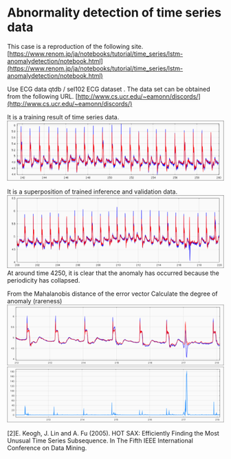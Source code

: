 # Abnormality detection of time series data
This case is a reproduction of the following site.
[https://www.renom.jp/ja/notebooks/tutorial/time_series/lstm-anomalydetection/notebook.html](https://www.renom.jp/ja/notebooks/tutorial/time_series/lstm-anomalydetection/notebook.html)

Use ECG data qtdb / sel102 ECG dataset .
The data set can be obtained from the following URL.
[http://www.cs.ucr.edu/~eamonn/discords/](http://www.cs.ucr.edu/~eamonn/discords/)

It is a training result of time series data.
<img src="https://github.com/Sanaxen/Statistical_analysis/blob/master/images/TimeSeriesRegression2.png"/> 

It is a superposition of trained inference and validation data.
<img src="https://github.com/Sanaxen/Statistical_analysis/blob/master/images/TimeSeriesRegression1.png"/> 
At around time 4250, it is clear that the anomaly has occurred because the periodicity has collapsed.

From the Mahalanobis distance of the error vector
Calculate the degree of anomaly (rareness)
<img src="https://github.com/Sanaxen/Statistical_analysis/blob/master/images/Abnormality1.png"/> 
<img src="https://github.com/Sanaxen/Statistical_analysis/blob/master/images/Abnormality2.png"/> 

[2]E. Keogh, J. Lin and A. Fu (2005). HOT SAX: Efficiently Finding the Most Unusual Time Series Subsequence. In The Fifth IEEE International Conference on Data Mining.